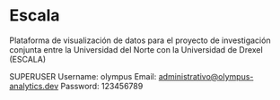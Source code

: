 # Escala
Plataforma de visualización de datos para el proyecto de investigación conjunta entre la Universidad del Norte con la Universidad de Drexel (ESCALA)

SUPERUSER
Username: olympus
Email: administrativo@olympus-analytics.dev
Password: 123456789